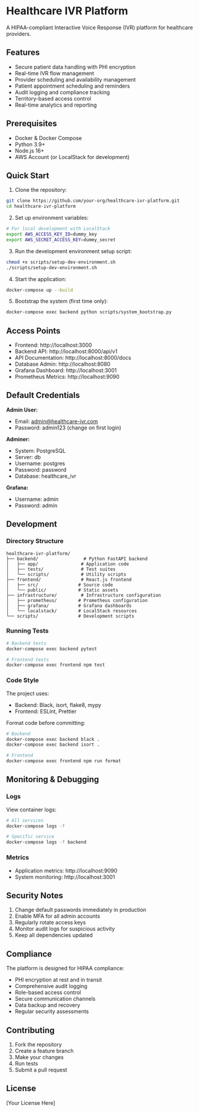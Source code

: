 # Healthcare IVR Platform

A HIPAA-compliant Interactive Voice Response (IVR) platform for healthcare providers.

## Features

- Secure patient data handling with PHI encryption
- Real-time IVR flow management
- Provider scheduling and availability management
- Patient appointment scheduling and reminders
- Audit logging and compliance tracking
- Territory-based access control
- Real-time analytics and reporting

## Prerequisites

- Docker & Docker Compose
- Python 3.9+
- Node.js 16+
- AWS Account (or LocalStack for development)

## Quick Start

1. Clone the repository:
```bash
git clone https://github.com/your-org/healthcare-ivr-platform.git
cd healthcare-ivr-platform
```

2. Set up environment variables:
```bash
# For local development with LocalStack
export AWS_ACCESS_KEY_ID=dummy_key
export AWS_SECRET_ACCESS_KEY=dummy_secret
```

3. Run the development environment setup script:
```bash
chmod +x scripts/setup-dev-environment.sh
./scripts/setup-dev-environment.sh
```

4. Start the application:
```bash
docker-compose up --build
```

5. Bootstrap the system (first time only):
```bash
docker-compose exec backend python scripts/system_bootstrap.py
```

## Access Points

- Frontend: http://localhost:3000
- Backend API: http://localhost:8000/api/v1
- API Documentation: http://localhost:8000/docs
- Database Admin: http://localhost:8080
- Grafana Dashboard: http://localhost:3001
- Prometheus Metrics: http://localhost:9090

## Default Credentials

**Admin User:**
- Email: admin@healthcare-ivr.com
- Password: admin123 (change on first login)

**Adminer:**
- System: PostgreSQL
- Server: db
- Username: postgres
- Password: password
- Database: healthcare_ivr

**Grafana:**
- Username: admin
- Password: admin

## Development

### Directory Structure

```
healthcare-ivr-platform/
├── backend/                 # Python FastAPI backend
│   ├── app/                # Application code
│   ├── tests/              # Test suites
│   └── scripts/            # Utility scripts
├── frontend/               # React.js frontend
│   ├── src/               # Source code
│   └── public/            # Static assets
├── infrastructure/         # Infrastructure configuration
│   ├── prometheus/        # Prometheus configuration
│   ├── grafana/           # Grafana dashboards
│   └── localstack/        # LocalStack resources
└── scripts/               # Development scripts
```

### Running Tests

```bash
# Backend tests
docker-compose exec backend pytest

# Frontend tests
docker-compose exec frontend npm test
```

### Code Style

The project uses:
- Backend: Black, isort, flake8, mypy
- Frontend: ESLint, Prettier

Format code before committing:
```bash
# Backend
docker-compose exec backend black .
docker-compose exec backend isort .

# Frontend
docker-compose exec frontend npm run format
```

## Monitoring & Debugging

### Logs

View container logs:
```bash
# All services
docker-compose logs -f

# Specific service
docker-compose logs -f backend
```

### Metrics

- Application metrics: http://localhost:9090
- System monitoring: http://localhost:3001

## Security Notes

1. Change default passwords immediately in production
2. Enable MFA for all admin accounts
3. Regularly rotate access keys
4. Monitor audit logs for suspicious activity
5. Keep all dependencies updated

## Compliance

The platform is designed for HIPAA compliance:
- PHI encryption at rest and in transit
- Comprehensive audit logging
- Role-based access control
- Secure communication channels
- Data backup and recovery
- Regular security assessments

## Contributing

1. Fork the repository
2. Create a feature branch
3. Make your changes
4. Run tests
5. Submit a pull request

## License

[Your License Here] 
